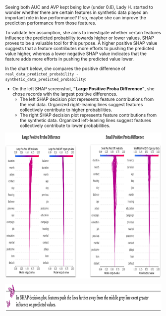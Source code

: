 Seeing both AUC and AVP kept being low (under 0.6), Lady H. started to wonder whether there are certain features in synthetic data played an important role in low performance? If so, maybe she can improve the prediction performance from those features.

To validate her assumption, she aims to investigate whether certain features influence the predicted probability towards higher or lower values. SHAP proves to be a valuable tool for this purpose. A higher positive SHAP value suggests that a feature contributes more efforts to pushing the predicted value higher, whereas a lower negative SHAP value indicates that the feature adds more efforts in pushing the predicted value lower.

In the chart below, she compares the positive difference of `real_data_predicted_probability - synthetic_data_predicted_probability`:
* On the left SHAP screenshot, <b>"Large Positive Proba Difference"</b>, she chose records with the largest positive differences.
  * The left SHAP decision plot represents feature contributions from the real data. Organized right-leaning lines suggest features collectively contribute to higher probabilities. 
  * The right SHAP decision plot represents feature contributions from the synthetic data. Organized left-leaning lines suggest features collectively contribute to lower probabilities.
<img src="https://github.com/lady-h-world/My_Garden/blob/main/images/Secret_Guest_images/pos_shaps.png" width="967" height="471" />

<p align="left">
<img src="https://github.com/lady-h-world/My_Garden/blob/main/images/notes/shap_decision_plot.png" width="880" height="90" />
</p>


[1]:https://github.com/lady-h-world/My_Garden/blob/main/code/secret_guest/syn_data_exps/deep_dive.ipynb